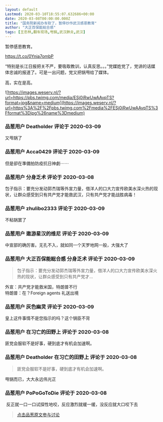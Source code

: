 ```yaml
---
layout: default
Lastmod: 2020-03-10T18:55:07.632686+00:00
date: 2020-03-08T00:00:00.000Z
title: "国务院新闻办车软了，暂停炒作武汉感恩教育"
author: "大正百保能総合感"
tags: [王忠林,翻车现场,甩锅,武汉肺炎,武汉]
---
```


暂停感恩教育。   
  
https://t.co/0Ynia7ombP  
  
“特别是长江日报把关不严，要吸取教训，认真反思。。。”党媒姓党了，党讲的话媒体忠诚的报道了。可是一出问题，党又把锅甩给了媒体。  
  
高，实在是高。  
  
![https://images.weserv.nl/?url=https://pbs.twimg.com/media/ESj0iRwUwAAvpTS?format=jpg&name=medium](https://images.weserv.nl/?url=https%3A%2F%2Fpbs.twimg.com%2Fmedia%2FESj0iRwUwAAvpTS%3Fformat%3Djpg%26name%3Dmedium)

            
### 品葱用户 **Deatholder** 评论于 2020-03-09
        
又甩锅了
        


            
### 品葱用户 **Acca0429** 评论于 2020-03-09
        
但是卻在準備拍防疫抗日神劇⋯⋯
        


            
### 品葱用户 **分身乏术** 评论于 2020-03-08
        
包子指示：要充分发动郭杰瑞等外宣力量，借洋人的口大力宣传欧美水深火热的现状，让群众感受到只有共产党才能救武汉，只有共产党才能战胜病毒！
        


            
### 品葱用户 **zhulibo2333** 评论于 2020-03-09
        
不粘锅罢了
        


            
### 品葱用户 **遨游星汉的维尼** 评论于 2020-03-09
        
中宣部的确厉害。无孔不入，就如同一个天罗地网一般，大强大了
        


            
### 品葱用户 **大正百保能総合感 分身乏术** 评论于 2020-03-09
        
> 包子指示：要充分发动郭杰瑞等外宣力量，借洋人的口大力宣传欧美水深火热的现状，让群众感受到只有共产党才...

  
外宣：共产党才能救米国，特朗普不行  
特朗普：在？Foreign agents 礼送出境
        


            
### 品葱用户 **灰色幽灵** 评论于 2020-03-09
        
皇上这件事情不是您指示的吗？这个锅臣不背
        


            
### 品葱用户 **在习亡的田野上** 评论于 2020-03-08
        
匪党会服软不是好事，硬到底才有机会加速啊。
        


            
### 品葱用户 **Deatholder 在习亡的田野上** 评论于 2020-03-08
        
> 匪党会服软不是好事，硬到底才有机会加速啊。

  
甩锅而已，大大永远伟光正
        


            
### 品葱用户 **PoPoGoToDie** 评论于 2020-03-08
        
 反正就一口一口试探性地咬，反应激烈就缓一缓，没反应就大口咬下去
        






> [点击品葱原文参与讨论](https://pincong.rocks/article/15883)

